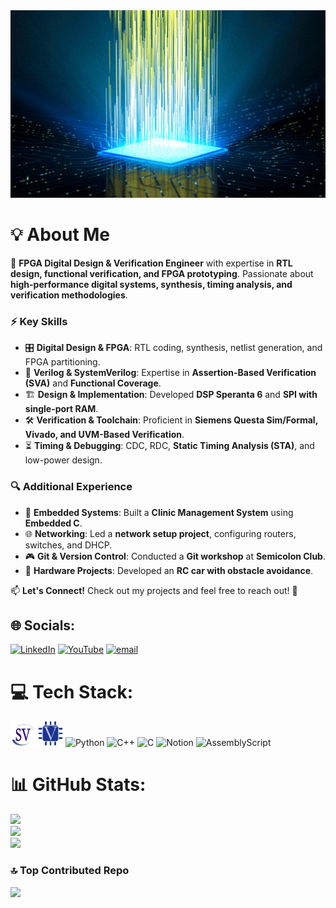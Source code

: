 <img src="GIF1.gif" height="300" width="1000" />

# 💡 About Me  
🚀 **FPGA Digital Design & Verification Engineer** with expertise in **RTL design, functional verification, and FPGA prototyping**. Passionate about **high-performance digital systems, synthesis, timing analysis, and verification methodologies**.  

### ⚡ Key Skills  
- 🎛 **Digital Design & FPGA**: RTL coding, synthesis, netlist generation, and FPGA partitioning.  
- 💾 **Verilog & SystemVerilog**: Expertise in **Assertion-Based Verification (SVA)** and **Functional Coverage**.  
- 🏗 **Design & Implementation**: Developed **DSP Speranta 6** and **SPI with single-port RAM**.  
- 🛠 **Verification & Toolchain**: Proficient in **Siemens Questa Sim/Formal, Vivado, and UVM-Based Verification**.  
- ⏳ **Timing & Debugging**: CDC, RDC, **Static Timing Analysis (STA)**, and low-power design.  

### 🔍 Additional Experience  
- 🔗 **Embedded Systems**: Built a **Clinic Management System** using **Embedded C**.  
- 🌐 **Networking**: Led a **network setup project**, configuring routers, switches, and DHCP.  
- 🎮 **Git & Version Control**: Conducted a **Git workshop** at **Semicolon Club**.  
- 🚗 **Hardware Projects**: Developed an **RC car with obstacle avoidance**.  

📫 **Let's Connect!** Check out my projects and feel free to reach out! 🚀

## 🌐 Socials:
[![LinkedIn](https://img.shields.io/badge/LinkedIn-%230077B5.svg?logo=linkedin&logoColor=white)](https://linkedin.com/in/ziad-kassem-887aa1283) [![YouTube](https://img.shields.io/badge/YouTube-%23FF0000.svg?logo=YouTube&logoColor=white)](https://youtube.com/@ziadkassem6948) [![email](https://img.shields.io/badge/Email-D14836?logo=gmail&logoColor=white)](mailto:ziad.kassem.eng@gmail.com) 

# 💻 Tech Stack:
<code><a href="https://www.chipverify.com/tutorials/systemverilog" target="_blank" rel="noreferrer"><img src="SVicon.jpg" alt="sv" width="40" height="40"/></a></code>
<code><a href="https://www.chipverify.com/" target="_blank" rel="noreferrer"><img src="verilog.png" alt="verilog" width="40" height="40"/></a></code>
![Python](https://img.shields.io/badge/python-3670A0?style=for-the-badge&logo=python&logoColor=ffdd54) ![C++](https://img.shields.io/badge/c++-%2300599C.svg?style=for-the-badge&logo=c%2B%2B&logoColor=white) ![C](https://img.shields.io/badge/c-%2300599C.svg?style=for-the-badge&logo=c&logoColor=white) ![Notion](https://img.shields.io/badge/Notion-%23000000.svg?style=for-the-badge&logo=notion&logoColor=white) ![AssemblyScript](https://img.shields.io/badge/assembly%20script-%23000000.svg?style=for-the-badge&logo=assemblyscript&logoColor=white)
# 📊 GitHub Stats:
![](https://github-readme-stats.vercel.app/api?username=Ziad-1544&theme=merko&hide_border=false&include_all_commits=false&count_private=false)<br/>
![](https://nirzak-streak-stats.vercel.app/?user=Ziad-1544&theme=merko&hide_border=false)<br/>
![](https://github-readme-stats.vercel.app/api/top-langs/?username=Ziad-1544&theme=merko&hide_border=false&include_all_commits=false&count_private=false&layout=compact)

### 🔝 Top Contributed Repo
![](https://github-contributor-stats.vercel.app/api?username=Ziad-1544&limit=5&theme=dark&combine_all_yearly_contributions=true)

<!-- Proudly created with GPRM ( https://gprm.itsvg.in ) -->
